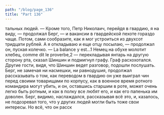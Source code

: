 ```yaml
---
path: "/blog/page_136"
title: "Part 136"
---
```


тальных людей.
— Кроме того, Петр Николаич, перейдя в гвардию, я на виду, — продолжал Берг, — и вакансии в гвардейской пехоте гораздо чаще. Потом, сами сообразите, как я мог устроиться из двухсот тридцати рублей. А я откладываю и еще отцу посылаю, — продолжал он, пуская колечко.
— La balance у est...1 Немец на обухе молотит хлебец, comme dit le proverbe,2 — перекладывая янтарь на другую сторону рта, сказал Шиншин и подмигнул графу.
Граф расхохотался. Другие гости, видя, что Шиншин ведет разговор, подошли послушать. Берг, не замечая ни насмешки, ни равнодушия, продолжал рассказывать о том, как переводом в гвардию он уже выиграл чин перед своими товарищами по корпусу, как в военное время ротного командира могут убить, и он, оставшись старшим в роте, может очень легко быть ротным, и как в полку все любят его, и как его папенька им доволен. Берг, видимо, наслаждался, рассказывая всё это, и, казалось, не подозревал того, что у других людей могли быть тоже свои интересы. Но всё, что он расск
